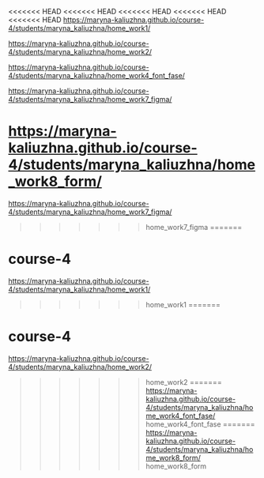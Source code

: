 <<<<<<< HEAD
<<<<<<< HEAD
<<<<<<< HEAD
<<<<<<< HEAD
<<<<<<< HEAD
https://maryna-kaliuzhna.github.io/course-4/students/maryna_kaliuzhna/home_work1/

https://maryna-kaliuzhna.github.io/course-4/students/maryna_kaliuzhna/home_work2/

https://maryna-kaliuzhna.github.io/course-4/students/maryna_kaliuzhna/home_work4_font_fase/

https://maryna-kaliuzhna.github.io/course-4/students/maryna_kaliuzhna/home_work7_figma/

https://maryna-kaliuzhna.github.io/course-4/students/maryna_kaliuzhna/home_work8_form/
=======
https://maryna-kaliuzhna.github.io/course-4/students/maryna_kaliuzhna/home_work7_figma/
>>>>>>> home_work7_figma
=======
# course-4
https://maryna-kaliuzhna.github.io/course-4/students/maryna_kaliuzhna/home_work1/
>>>>>>> home_work1
=======
# course-4
https://maryna-kaliuzhna.github.io/course-4/students/maryna_kaliuzhna/home_work2/
>>>>>>> home_work2
=======
https://maryna-kaliuzhna.github.io/course-4/students/maryna_kaliuzhna/home_work4_font_fase/
>>>>>>> home_work4_font_fase
=======
https://maryna-kaliuzhna.github.io/course-4/students/maryna_kaliuzhna/home_work8_form/
>>>>>>> home_work8_form
